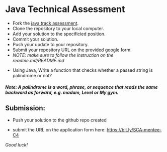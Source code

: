 # Java Technical Assessment  

* Fork the [java track assessment](https://github.com/she-code-africa/java-ta).
* Clone the repository to your local computer.
* Add your solution to the specificied position.
* Commit your solution.
* Push your update to your repository.
* Submit your repository URL on the provided google form.
* _NOTE: make sure to follow the instruction on the readme.md/README.md_

- Using Java, Write a function that checks whether a passed string is palindrome or not?
#####   **Note:** A palindrome is a word, phrase, or sequence that reads the same backward as forward, e.g. madam, Level or My gym.

## Submission:

- Push your solution to the github repo created 

- submit the URL on the application form here: https://bit.ly/SCA-mentee-C4


*Good luck!*
